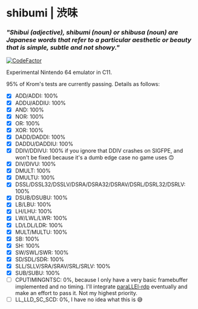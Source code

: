 # shibumi | 渋味
### **_"Shibui (adjective), shibumi (noun) or shibusa (noun) are Japanese words that refer to a particular aesthetic or beauty that is simple, subtle and not showy."_**
[![CodeFactor](https://www.codefactor.io/repository/github/cocosimone/shibumi/badge)](https://www.codefactor.io/repository/github/cocosimone/shibumi)

Experimental Nintendo 64 emulator in C11.

95% of Krom's tests are currently passing. Details as follows:
- [x] ADD/ADDI: 100%
- [X] ADDU/ADDIU: 100%
- [x] AND: 100%
- [x] NOR: 100%
- [x] OR: 100%
- [x] XOR: 100%
- [x] DADD/DADDI: 100%
- [x] DADDU/DADDIU: 100%
- [x] DDIV/DDIVU: 100% if you ignore that DDIV crashes on SIGFPE, and won't be fixed because it's a dumb edge case no game uses :upside_down_face:
- [x] DIV/DIVU: 100%
- [x] DMULT: 100%
- [x] DMULTU: 100%
- [x] DSSL/DSSL32/DSSLV/DSRA/DSRA32/DSRAV/DSRL/DSRL32/DSRLV: 100%
- [x] DSUB/DSUBU: 100%
- [x] LB/LBU: 100%
- [x] LH/LHU: 100%
- [x] LW/LWL/LWR: 100%
- [x] LD/LDL/LDR: 100%
- [x] MULT/MULTU: 100%
- [x] SB: 100%
- [x] SH: 100%
- [x] SW/SWL/SWR: 100%
- [x] SD/SDL/SDR: 100%
- [x] SLL/SLLV/SRA/SRAV/SRL/SRLV: 100%
- [x] SUB/SUBU: 100%
- [ ] CPUTIMINGNTSC: 0%, because I only have a very basic framebuffer implemented and no timing. I'll integrate [paraLLEl-rdp](https://github.com/Themaister/parallel-rdp-standalone) eventually and make an effort to pass it. Not my highest priority.
- [ ] LL_LLD_SC_SCD: 0%, I have no idea what this is :sweat_smile: